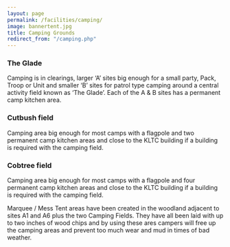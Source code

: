 ```yaml
---
layout: page
permalink: /facilities/camping/
image: bannertent.jpg
title: Camping Grounds
redirect_from: "/camping.php"
---
```


### The Glade

Camping is in clearings, larger ‘A’ sites big enough for a small party, Pack, Troop or Unit and smaller ‘B’ sites for patrol type camping around a central activity field known as ‘The Glade’. Each of the A & B sites has a permanent camp kitchen area.

### Cutbush field

Camping area big enough for most camps with a flagpole and two permanent camp kitchen areas and close to the KLTC building if a building is required with the camping field.

### Cobtree field

Camping area big enough for most camps with a flagpole and four permanent camp kitchen areas and close to the KLTC building if a building is required with the camping field.

Marquee / Mess Tent areas have been created in the woodland adjacent to sites A1 and A6 plus the two Camping Fields. They have all been laid with up to two inches of wood chips and by using these ares campers will free up the camping areas and prevent too much wear and mud in times of bad weather.
